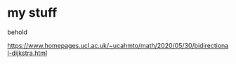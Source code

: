 # my stuff
behold

https://www.homepages.ucl.ac.uk/~ucahmto/math/2020/05/30/bidirectional-dijkstra.html
